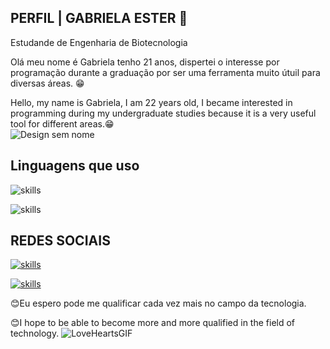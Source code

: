 ## PERFIL | GABRIELA ESTER 🐥
 Estudande de Engenharia de Biotecnologia 

Olá meu nome é Gabriela tenho 21 anos, dispertei o interesse por programação durante a graduação por ser uma ferramenta muito útuil para diversas áreas. 😁
 
Hello, my name is Gabriela, I am 22 years old, I became interested in programming during my undergraduate studies because it is a very useful tool for different areas.😁  
![Design sem nome](https://github.com/digitalinnovationone/dio-lab-open-source/assets/143514875/d80b67f0-6f1b-4559-b3c1-c3404a614d7d)


## Linguagens que uso 

![skills](https://img.shields.io/badge/Python-3776AB?style=for-the-badge&logo=python&logoColor=white
)

![skills](https://img.shields.io/badge/SQLite-07405E?style=for-the-badge&logo=sqlite&logoColor=white)

## REDES SOCIAIS 
[![skills](https://img.shields.io/badge/Instagram-E4405F?style=for-the-badge&logo=instagram&logoColor=white)](https://instagram.com/gabbii1_?igshid=NGVhN2U2NjQ0Yg==) 

[![skills](https://img.shields.io/badge/LinkedIn-0077B5?style=for-the-badge&logo=linkedin&logoColor=white)](https://www.linkedin.com/in/gabriela-ester-69180025a?utm_source=share&utm_campaign=share_via&utm_content=profile&utm_medium=android_app)
          

😊Eu espero pode me qualificar cada vez mais no campo da tecnologia.

😊I hope to be able to become more and more qualified in the field of technology.
![LoveHeartsGIF](https://github.com/digitalinnovationone/dio-lab-open-source/assets/143514875/7d4c5821-3f15-43d6-a60a-e06fceb233fb)




